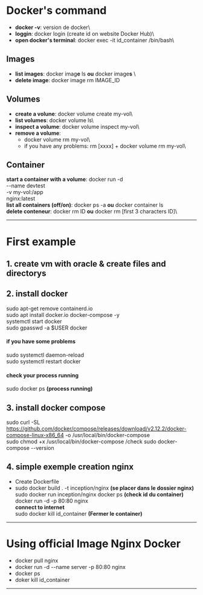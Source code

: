 # Docker's command
 - **docker -v**: version de docker\
 - **loggin**: docker login (create id on website Docker Hub)\
 - **open  docker's terminal**: docker exec -it id_container /bin/bash\

 ## Images
 - **list images**: docker imag**e** ls **ou** docker image**s** \
 - **delete image**: docker image rm IMAGE_ID
 
 ## Volumes
 - **create a volune**: docker volume create my-vol\
 - **list volumes**: docker volume ls\
 - **inspect a volume**: docker volume inspect my-vol\
 - **remove a volume**:
    - docker volume rm my-vol\
    - if you have any problems: rm [xxxx] + docker volume rm my-vol\

 ## Container
 **start a container with a volume**: docker run -d \
  --name devtest \
  -v my-vol:/app \
  nginx:latest \
 **list all containers (off/on)**: docker ps -a **ou** docker container ls\
 **delete conteneur**: docker rm ID **ou** docker rm [first 3 characters ID]\

---

# First example

## 1. create vm with oracle & create files and directorys
## 2. install docker
sudo apt-get remove containerd.io\
sudo apt install docker.io docker-compose -y\
systemctl start docker\
sudo gpasswd -a $USER docker
#### if you have some problems
sudo systemctl daemon-reload\
sudo systemctl restart docker
#### check your process running
sudo docker ps **(process running)**

## 3. install docker compose
sudo curl -SL https://github.com/docker/compose/releases/download/v2.12.2/docker-compose-linux-x86_64 -o /usr/local/bin/docker-compose\
sudo chmod +x /usr/local/bin/docker-compose
/check
sudo docker-compose --version

## 4. simple exemple creation nginx
- Create Dockerfile
- sudo docker build . -t inception/nginx **(se placer dans le dossier nginx)**\
sudo docker run inception/nginx
docker ps **(check id du container)**\
docker run -d -p 80:80 nginx\
**connect to internet** \
sudo docker kill id_container  **(Fermer le container)**

---

# Using official Image Nginx Docker
- docker pull nginx
- docker run -d --name server -p 80:80 nginx
- docker ps
- doker kill id_container


---


